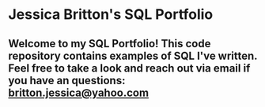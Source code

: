 # Jessica Britton's SQL Portfolio

## Welcome to my SQL Portfolio! This code repository contains examples of SQL I've written. Feel free to take a look and reach out via email if you have an questions: britton.jessica@yahoo.com
